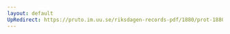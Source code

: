 ```yaml
---
layout: default
UpRedirect: https://pruto.im.uu.se/riksdagen-records-pdf/1880/prot-1880--ak--049/prot-1880--ak--049_030.pdf
---
```

